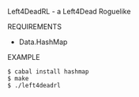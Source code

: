 Left4DeadRL - a Left4Dead Roguelike

REQUIREMENTS

 - Data.HashMap

EXAMPLE

	$ cabal install hashmap
	$ make
	$ ./left4deadrl